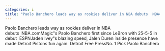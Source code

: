 ```yaml
---
categories: i
title: "Paolo Banchero leads way as rookies deliver in NBA debuts  NBAcom"
---
```

Paolo Banchero leads way as rookies deliver in NBA debuts&nbsp;&nbsp;NBA.comMagic"s Paolo Banchero first since LeBron with 25-5-5 in debut&nbsp;&nbsp;ESPNJaden Ivey"s blazing speed, Jalen Duren inside presence have made Detroit Pistons fun again&nbsp;&nbsp;Detroit Free PressNo. 1 Pick Paolo Banchero